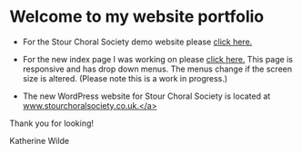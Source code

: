 # Welcome to my website portfolio

- For the Stour Choral Society demo website please <a href="index.htm" target="_blank">click here.</a>

- For the new index page I was working on please <a href="index_new.htm" target="_blank">click here.</a> This page is responsive and has drop down menus. The menus change if the screen
size is altered. (Please note this is a work in progress.)

- The new WordPress website for Stour Choral Society is located at <a href="https://www.stourchoralsociety.co.uk" target="_blank">www.stourchoralsociety.co.uk.</a>

Thank you for looking!

Katherine Wilde
